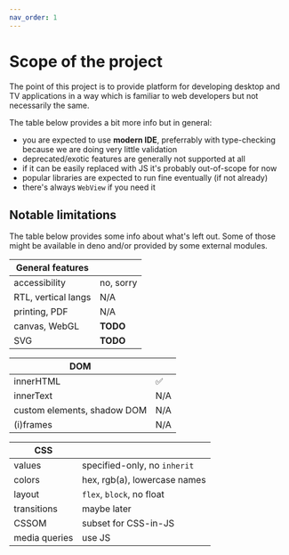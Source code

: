 ```yaml
---
nav_order: 1
---
```

# Scope of the project
The point of this project is to provide platform for developing desktop and TV applications in a way which is familiar to web developers but not necessarily the same.

The table below provides a bit more info but in general:
  - you are expected to use **modern IDE**, preferrably with type-checking because we are doing very little validation
  - deprecated/exotic features are generally not supported at all
  - if it can be easily replaced with JS it's probably out-of-scope for now
  - popular libraries are expected to run fine eventually (if not already)
  - there's always `WebView` if you need it

## Notable limitations
The table below provides some info about what's left out. Some of those might be available in deno and/or provided by some external modules.

| General features    |           |
|---------------------|-----------|
| accessibility       | no, sorry |
| RTL, vertical langs | N/A       |
| printing, PDF       | N/A       |
| canvas, WebGL       | **TODO**  |
| SVG                 | **TODO**  |

| DOM                         |     |
|-----------------------------|-----|
| innerHTML                   | ✅  |
| innerText                   | N/A |
| custom elements, shadow DOM | N/A |
| (i)frames                   | N/A |

| CSS                     |                              |
|-------------------------|------------------------------|
| values                  | specified-only, no `inherit` |
| colors                  | hex, rgb(a), lowercase names |
| layout                  | `flex`, `block`, no float    |
| transitions             | maybe later                  |
| CSSOM                   | subset for CSS-in-JS         |
| media queries           | use JS                       |
